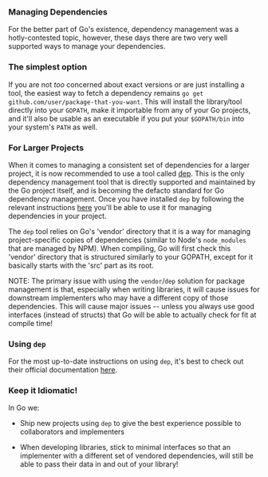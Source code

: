 ### Managing Dependencies

For the better part of Go's existence, dependency management was a hotly-contested topic, however, these days there are two very well supported ways to manage your dependencies.

### The simplest option

If you are not _too_ concerned about exact versions or are just installing a tool, the easiest way to fetch a dependency remains `go get github.com/user/package-that-you-want`. This will install the library/tool directly into your `GOPATH`, make it importable from any of your Go projects, and it'll also be usable as an executable if you put your `$GOPATH/bin` into your system's `PATH` as well.

### For Larger Projects

When it comes to managing a consistent set of dependencies for a larger project, it is now recommended to use a tool called [dep](https://github.com/golang/dep). This is the only dependency management tool that is directly supported and maintained by the Go project itself, and is becoming the defacto standard for Go dependency management. Once you have installed `dep` by following the relevant instructions [here](https://github.com/golang/dep#installation) you'll be able to use it for managing dependencies in your project.

The `dep` tool relies on Go's 'vendor' directory that it is a way for managing project-specific copies of dependencies (similar to Node's `node_modules` that are managed by NPM). When compiling, Go will first check this 'vendor' directory that is structured similarly to your GOPATH, except for it basically starts with the 'src' part as its root.

NOTE: The primary issue with using the `vendor`/`dep` solution for package management is that, especially when writing libraries, it will cause issues for downstream implementers who may have a different copy of those dependencies. This will cause major issues -- unless you always use good interfaces (instead of structs) that Go will be able to actually check for fit at compile time!

### Using `dep`

For the most up-to-date instructions on using `dep`, it's best to check out their official documentation [here](https://golang.github.io/dep/docs/introduction.html).

### Keep it Idiomatic!

In Go we:

* Ship new projects using `dep` to give the best experience possible to collaborators and implementers

* When developing libraries, stick to minimal interfaces so that an implementer with a different set of vendored dependencies, will still be able to pass their data in and out of your library!
